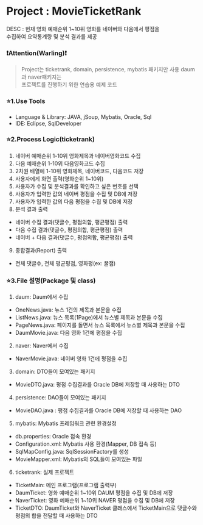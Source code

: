 # Project : MovieTicketRank
DESC : 현재 영화 예매순위 1~10위 영화를 네이버와 다음에서 평점을  
수집하여 요약통계량 및 분석 결과를 제공

### :exclamation:Attention(Warling):exclamation:
  > Project는 ticketrank, domain, persistence, mybatis 패키지만 사용 daum과 naver패키지는  
  프로젝트를 진행하기 위한 연습용 예제 코드

### :star:1.Use Tools
- Language & Library: JAVA, jSoup, Mybatis, Oracle, Sql
- IDE: Eclipse, SqlDeveloper

### :star:2.Process Logic(ticketrank)
1. 네이버 예매순위 1-10위 영화제목과 네이버영화코드 수집  
2. 다음 예매순위 1-10위 다음영화코드 수집  
3. 2차원 배열에 1-10위 영화제목, 네이버코드, 다음코드 저장  
4. 사용자에게 화면 출력(영화순위 1~10위)  
5. 사용자가 수집 및 분석결과를 확인하고 싶은 번호를 선택  
6. 사용자가 입력한 값의 네이버 평점을 수집 및 DB에 저장  
7. 사용자가 입력한 값의 다음 평점을 수집 및 DB에 저장  
8. 분석 결과 출력  
  - 네이버 수집 결과(댓글수, 평점의합, 평균평점) 출력  
  - 다음 수집 결과(댓글수, 평점의합, 평균평점) 출력  
  - 네이버 + 다음 결과(댓글수, 평점의합, 평균평점) 출력  
9. 종합결과(Report) 출력  
  - 전체 댓글수, 전체 평균평점, 영화평(ex: 꿀잼)  

### :star:3.File 설명(Package 및 class)
1. daum: Daum에서 수집
  + OneNews.java: 뉴스 1건의 제목과 본문을 수집
  + ListNews.java: 뉴스 목록(1Page)에서 뉴스별 제목과 본문을 수집
  + PageNews.java: 페이지를 돌면서 뉴스 목록에서 뉴스별 제목과 본문을 수집
  + DaumMovie.java: 다음 영화 1건에 평점을 수집
  
2. naver: Naver에서 수집
  + NaverMovie.java: 네이버 영화 1건에 평점을 수집
  
3. domain: DTO들이 모여있는 패키지
  + MovieDTO.java: 평점 수집결과를 Oracle DB에 저장할 때 사용하는 DTO
  
4. persistence: DAO들이 모여있는 패키지
  + MovieDAO.java : 평점 수집결과를 Oracle DB에 저장할 때 사용하는 DAO
  
5. mybatis: Mybatis 프레임워크 관련 환경설정
  + db.properties: Oracle 접속 환경
  + Configuration.xml: Mybatis 사용 환경(Mapper, DB 접속 등)
  + SqlMapConfig.java: SqlSessionFactory를 생성
  + MovieMapper.xml: Mybatis의 SQL들이 모여있는 파일
  
6. ticketrank: 실제 프로젝트
  + TicketMain: 메인 프로그램(프로그램 출력부)
  + DaumTicket: 영화 예매순위 1~10위 DAUM 평점을 수집 및 DB에 저장
  + NaverTicket: 영화 예매순위 1~10위 NAVER 평점을 수집 및 DB에 저장
  + TicketDTO: DaumTicket와 NaverTicket 클래스에서 TicketMain으로 댓글수와 평점의 합을 전달할 때 사용하는 DTO
  

